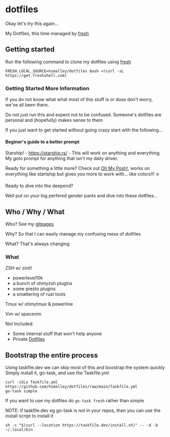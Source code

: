 # dotfiles

Okay let's try this again...

My Dotfiles, this time managed by [fresh](https://freshshell.com/)

## Getting started

Run the following command to clone my dotfiles using [fresh](https://freshshell.com/)

```shell
FRESH_LOCAL_SOURCE=hsmalley/dotfiles bash <(curl -sL https://get.freshshell.com)
```

### Getting Started More Information

If you do not know what what most of this stuff is or dose don't worry, we've all been there.

Do not just run this and expect not to be confused. Someone's dotfiles are personal and (hopefully) makes sense to them

If you just want to get started without going crazy start with the following...

#### Beginer's guide to a better prompt

Starship! - https://starship.rs/ - This will work on anything and everything. My goto prompt for anything that isn't my daily driver.

Ready for something a little more? Check out [Oh My Posh!](https://ohmyposh.dev/), works on everything like startship but gives you more to work with... like colors!!! :sparkle:

Ready to dive into the deepend?

Well put on your big perfered gender pants and dive into these dotfiles...

## Who / Why / What

Who? See my [gitpages](https://hsmalley.github.io)

Why? So that I can easily manage my confusing mess of dotfiles

What? That's always changing

### What

ZSH w/ zinit!

- powerlevel10k
- a bunch of ohmyzsh plugins
- some prezto plugins
- a smattering of rust tools

Tmux w/ ohmytmux & powerline

Vim w/ spacevim

Not Included:

- Some internal stuff that won't help anyone
- Private [Dotfiles](git@github.com:hsmalley/dotfiles_private.git)

## Bootstrap the entire process

Using taskfile.dev we can skip most of this and boostrap the system quickly
Simply install it, go-task, and use the Taskfile.yml

```shell
curl -sSLo Taskfile.yml https://github.com/hsmalley/dotfiles/raw/main/Taskfile.yml
go-task simple
```

If you want to use my dotfiles do `go-task fresh` rather than simple

NOTE: If taskfile.dev eg go-task is not in your repos, then you can use the install script to install it

```shell
sh -c "$(curl --location https://taskfile.dev/install.sh)" -- -d -b ~/.local/bin
```
